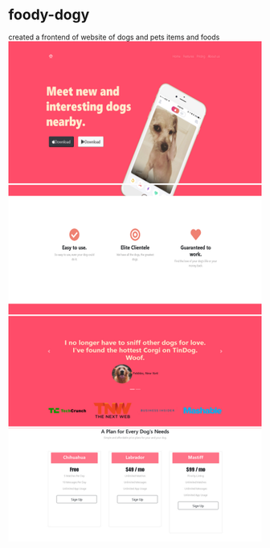 # foody-dogy
created a frontend of website of dogs and pets items and foods
<img src="001.jpg">
<img src="002.jpg">
<img src="003.jpg">
<img src="004.jpg">
